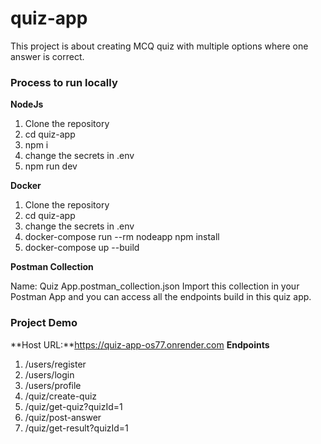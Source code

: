# quiz-app
This project is about creating MCQ quiz with multiple options where one answer is correct.

### Process to run locally
**NodeJs**
1. Clone the repository
2. cd quiz-app
3. npm i
4. change the secrets in .env
5. npm run dev

**Docker**
1. Clone the repository
2. cd quiz-app
3. change the secrets in .env
4. docker-compose run --rm nodeapp npm install
5. docker-compose up --build

**Postman Collection**

Name: Quiz App.postman_collection.json
Import this collection in your Postman App and you can access all the endpoints build in this quiz app.

### Project Demo
**Host URL:**https://quiz-app-os77.onrender.com
**Endpoints**
1. /users/register
2. /users/login
3. /users/profile
4. /quiz/create-quiz
5. /quiz/get-quiz?quizId=1
6. /quiz/post-answer
7. /quiz/get-result?quizId=1